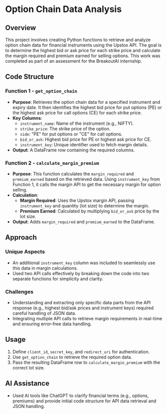 # Option Chain Data Analysis

## Overview
This project involves creating Python functions to retrieve and analyze option chain data for financial instruments using the Upstox API. The goal is to determine the highest bid or ask price for each strike price and calculate the margin required and premium earned for selling options. This work was completed as part of an assessment for the BreakoutAI internship.

## Code Structure
### Function 1 - `get_option_chain`
- **Purpose**: Retrieves the option chain data for a specified instrument and expiry date. It then identifies the highest bid price for put options (PE) or the highest ask price for call options (CE) for each strike price.
- **Key Columns**:
  - `instrument_name`: Name of the instrument (e.g., NIFTY).
  - `strike_price`: The strike price of the option.
  - `side`: "PE" for put options or "CE" for call options.
  - `bid_or_ask`: Highest bid price for PE or highest ask price for CE.
  - `instrument_key`: Unique identifier used to fetch margin details.
- **Output**: A DataFrame row containing the required columns.

### Function 2 - `calculate_margin_premium`
- **Purpose**: This function calculates the `margin_required` and `premium_earned` based on the retrieved data. Using `instrument_key` from Function 1, it calls the margin API to get the necessary margin for option selling.
- **Calculation**:
  - **Margin Required**: Uses the Upstox margin API, passing `instrument_key` and quantity (lot size) to determine the margin.
  - **Premium Earned**: Calculated by multiplying `bid_or_ask` price by the lot size.
- **Output**: Adds `margin_required` and `premium_earned` to the DataFrame.

## Approach
### Unique Aspects
- An additional `instrument_key` column was included to seamlessly use this data in margin calculations.
- Used two API calls effectively by breaking down the code into two separate functions for simplicity and clarity.

### Challenges
- Understanding and extracting only specific data parts from the API response (e.g., highest bid/ask prices and instrument keys) required careful handling of JSON data.
- Integrating multiple API calls to retrieve margin requirements in real-time and ensuring error-free data handling.

## Usage
1. Define `client_id`, `secret_key`, and `redirect_uri` for authentication.
2. Use `get_option_chain` to retrieve the required option data.
3. Pass the resulting DataFrame row to `calculate_margin_premium` with the correct lot size.

## AI Assistance
- Used AI tools like ChatGPT to clarify financial terms (e.g., options, premiums) and provide initial code structure for API data retrieval and JSON handling.
